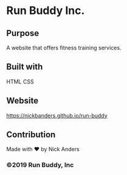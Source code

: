 # Run Buddy Inc.

## Purpose
A website that offers fitness training services.

## Built with
HTML
CSS

## Website
https://nickbanders.github.io/run-buddy

## Contribution
Made with ❤️ by Nick Anders

### ©️2019 Run Buddy, Inc
